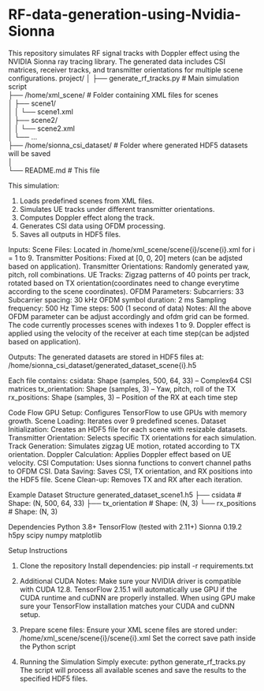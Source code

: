 # RF-data-generation-using-Nvidia-Sionna
This repository simulates RF signal tracks with Doppler effect using the NVIDIA Sionna ray tracing library. The generated data includes CSI matrices, receiver tracks, and transmitter orientations for multiple scene configurations.
project/
│
├── generate_rf_tracks.py      # Main simulation script  
├── /home/xml_scene/           # Folder containing XML files for scenes  
│   ├── scene1/  
│   │    └── scene1.xml  
│   ├── scene2/   
│   │    └── scene2.xml  
│   └── ...  
├── /home/sionna_csi_dataset/  # Folder where generated HDF5 datasets will be saved  
│  
└── README.md                  # This file  

This simulation:
1. Loads predefined scenes from XML files.
2. Simulates UE tracks under different transmitter orientations.
3. Computes Doppler effect along the track.
4. Generates CSI data using OFDM processing.
5. Saves all outputs in HDF5 files.

Inputs:
Scene Files: Located in /home/xml_scene/scene{i}/scene{i}.xml for i = 1 to 9.
Transmitter Positions: Fixed at [0, 0, 20] meters (can be adjsted based on application).
Transmitter Orientations: Randomly generated yaw, pitch, roll combinations.
UE Tracks: Zigzag patterns of 40 points per track, rotated based on TX orientation(coordinates need to change everytime according to the scene coordinates).
OFDM Parameters:
Subcarriers: 33
Subcarrier spacing: 30 kHz
OFDM symbol duration: 2 ms
Sampling frequency: 500 Hz
Time steps: 500 (1 second of data)
Notes:
All the above OFDM parameter can be adjust accordingly and ofdm grid can be formed.
The code currently processes scenes with indexes 1 to 9.
Doppler effect is applied using the velocity of the receiver at each time step(can be adjsted based on application).

 Outputs:
The generated datasets are stored in HDF5 files at:
/home/sionna_csi_dataset/generated_dataset_scene{i}.h5

Each file contains:
csidata: Shape (samples, 500, 64, 33) – Complex64 CSI matrices
tx_orientation: Shape (samples, 3) – Yaw, pitch, roll of the TX
rx_positions: Shape (samples, 3) – Position of the RX at each time step

 Code Flow
GPU Setup: Configures TensorFlow to use GPUs with memory growth.
Scene Loading: Iterates over 9 predefined scenes.
Dataset Initialization: Creates an HDF5 file for each scene with resizable datasets.
Transmitter Orientation: Selects specific TX orientations for each simulation.
Track Generation: Simulates zigzag UE motion, rotated according to TX orientation.
Doppler Calculation: Applies Doppler effect based on UE velocity.
CSI Computation: Uses sionna functions to convert channel paths to OFDM CSI.
Data Saving: Saves CSI, TX orientation, and RX positions into the HDF5 file.
Scene Clean-up: Removes TX and RX after each iteration.

Example Dataset Structure
generated_dataset_scene1.h5
├── csidata           # Shape: (N, 500, 64, 33)
├── tx_orientation    # Shape: (N, 3)
└── rx_positions      # Shape: (N, 3)

Dependencies
Python 3.8+
TensorFlow (tested with 2.11+)
Sionna 0.19.2
h5py
scipy
numpy
matplotlib

Setup Instructions
1. Clone the repository
Install dependencies: pip install -r requirements.txt
2. Additional CUDA Notes:
Make sure your NVIDIA driver is compatible with CUDA 12.8.
TensorFlow 2.15.1 will automatically use GPU if the CUDA runtime and cuDNN are properly installed.
When using GPU make sure your TensorFlow installation matches your CUDA and cuDNN setup.

3. Prepare scene files:
Ensure your XML scene files are stored under: /home/xml_scene/scene{i}/scene{i}.xml
Set the correct save path inside the Python script

4. Running the Simulation
Simply execute:
python generate_rf_tracks.py
The script will process all available scenes and save the results to the specified HDF5 files.




